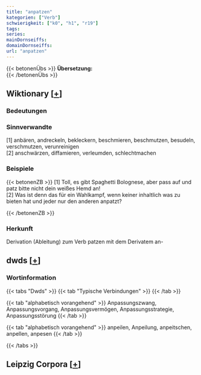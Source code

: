 ```yaml
---
title: "anpatzen"
kategorien: ["Verb"]
schwierigkeit: ["k0", "h1", "r19"]
tags:
series:
mainDornseiffs:
domainDornseiffs:
url: "anpatzen"
---
```


{{< betonenÜbs >}}
**Übersetzung:**  
{{< /betonenÜbs >}}

## Wiktionary [[+](https://de.wiktionary.org/wiki/anpatzen)]

### Bedeutungen

### Sinnverwandte
[1] anbären, andreckeln, bekleckern, beschmieren, beschmutzen, besudeln, verschmutzen, verunreinigen  
[2] anschwärzen, diffamieren, verleumden, schlechtmachen  

### Beispiele
{{< betonenZB >}}
[1] Toll, es gibt Spaghetti Bolognese, aber pass auf und patz bitte nicht dein weißes Hemd an!  
[2] Was ist denn das für ein Wahlkampf, wenn keiner inhaltlich was zu bieten hat und jeder nur den anderen anpatzt?  

{{< /betonenZB >}}
### Herkunft
Derivation (Ableitung) zum Verb patzen mit dem Derivatem an-  



## dwds [[+](https://www.dwds.de/wb/anpatzen)]

### Wortinformation
{{< tabs "Dwds" >}}
{{< tab "Typische Verbindungen" >}}
{{< /tab >}}

{{< tab "alphabetisch vorangehend" >}}
Anpassungszwang, Anpassungsvorgang, Anpassungsvermögen, Anpassungsstrategie, Anpassungsstörung
{{< /tab >}}

{{< tab "alphabetisch vorangehend" >}}
anpeilen, Anpeilung, anpeitschen, anpellen, anpesen
{{< /tab >}}

{{< /tabs >}}

## Leipzig Corpora [[+](https://corpora.uni-leipzig.de/en/res?word=anpatzen&corpusId=deu_newscrawl-public_2018)]


